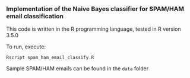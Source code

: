 ### Implementation of the Naive Bayes classifier for SPAM/HAM email classification


This code is written in the R programming language, tested in R version 3.5.0

To run, execute:

```
Rscript spam_ham_email_classify.R
```

Sample SPAM/HAM emails can be found in the ```data``` folder
